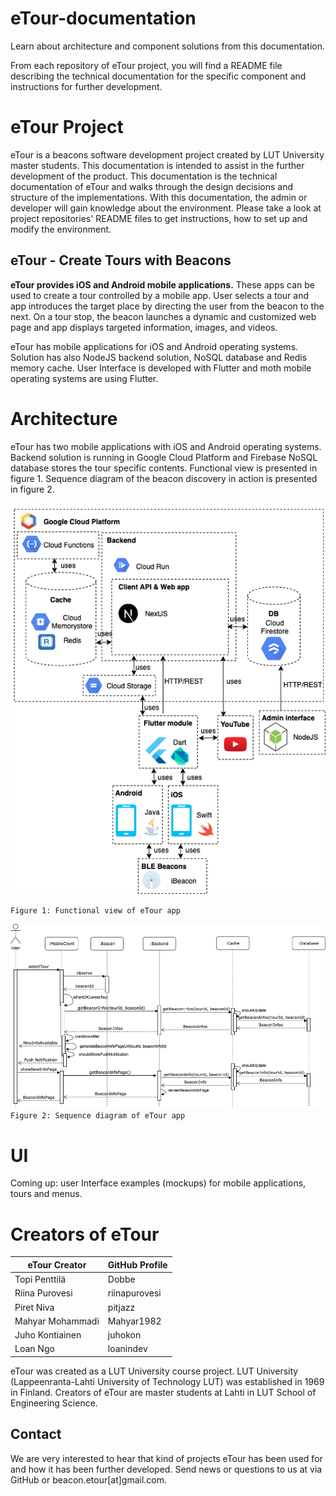 # eTour-documentation

Learn about architecture and component solutions from this documentation.

From each repository of eTour project, you will find a README file describing the technical documentation for the specific component and instructions for further development.

# eTour Project

eTour is a beacons software development project created by LUT University master students. This documentation is intended to assist in the further development of the product. This documentation is the technical documentation of eTour and walks through the design decisions and structure of the implementations. With this documentation, the admin or developer will gain knowledge about the environment. Please take a look at project repositories' README files to get instructions, how to set up and modify the environment.

## eTour - Create Tours with Beacons

**eTour provides iOS and Android mobile applications.** These apps can be used to create a tour controlled by a mobile app. User selects a tour and app introduces the target place by directing the user from the beacon to the next. On a tour stop, the beacon launches a dynamic and customized web page and app displays targeted information, images, and videos.

eTour has mobile applications for iOS and Android operating systems. Solution has also NodeJS backend solution, NoSQL database and Redis memory cache. User Interface is developed with Flutter and moth mobile operating systems are using Flutter.

# Architecture

eTour has two mobile applications with iOS and Android operating systems. Backend solution is running in Google Cloud Platform and Firebase NoSQL database stores the tour specific contents. Functional view is presented in figure 1. Sequence diagram of the beacon discovery in action is presented in figure 2.

![Functional view.](https://github.com/Beacon-eTour/eTour-documentation/blob/main/figures/eTour_functional-view.png "Functional view.")

`Figure 1: Functional view of eTour app`

![Sequence diagram.](https://github.com/Beacon-eTour/eTour-documentation/blob/main/figures/eTour_sequence-diagram.png "Sequence diagram")
`Figure 2: Sequence diagram of eTour app`
# UI

Coming up: user Interface examples (mockups) for mobile applications, tours and menus.

# Creators of eTour

eTour Creator | GitHub Profile
------------ | -------------
Topi Penttilä | Dobbe
Riina Purovesi | riinapurovesi
Piret Niva | pitjazz
Mahyar Mohammadi | Mahyar1982
Juho Kontiainen | juhokon
Loan Ngo | loanindev


eTour was created as a LUT University course project. LUT University (Lappeenranta-Lahti University of Technology LUT) was established in 1969 in Finland. Creators of eTour are master students at Lahti in LUT School of Engineering Science.

## Contact

We are very interested to hear that kind of projects eTour has been used for and how it has been further developed. Send news or questions to us at via GitHub or beacon.etour[at]gmail.com.
